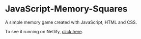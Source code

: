 # JavaScript-Memory-Squares

A simple memory game created with JavaScript, HTML and CSS.

To see it running on Netlify, [click here](https://memory-squares.netlify.com/).
